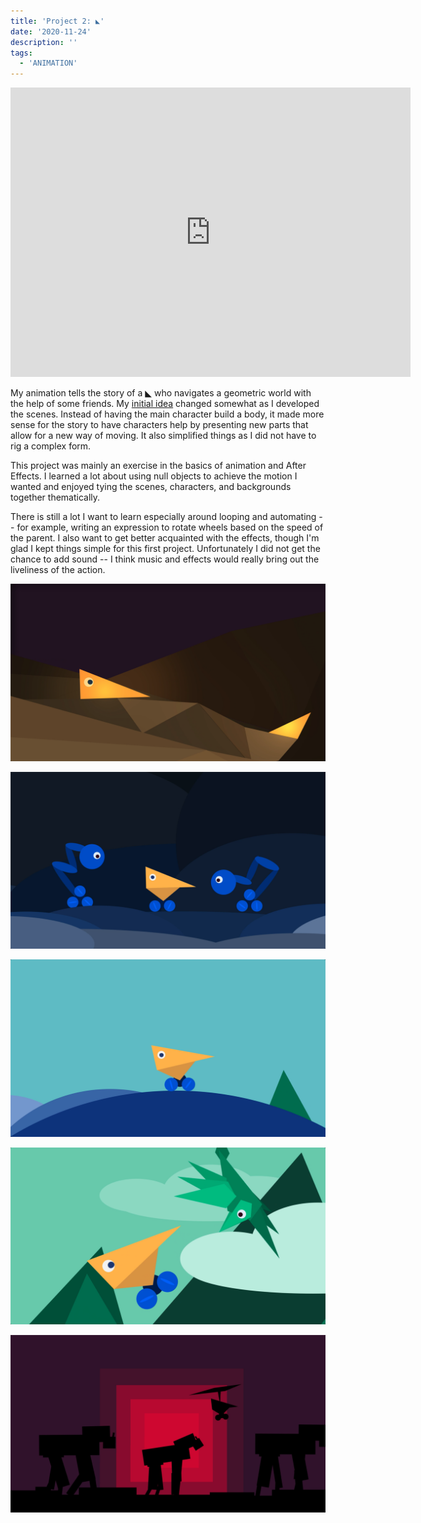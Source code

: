 ```yaml
---
title: 'Project 2: ◣'
date: '2020-11-24'
description: ''
tags:
  - 'ANIMATION'
---
```


<iframe src="https://player.vimeo.com/video/483319830?color=eae6de" width="640" height="463" frameborder="0" allow="autoplay; fullscreen" allowfullscreen></iframe>

My animation tells the story of a ◣ who navigates a geometric world with the help of some friends. My [initial idea](/animation-project-1-progress) changed somewhat as I developed the scenes. Instead of having the main character build a body, it made more sense for the story to have characters help by presenting new parts that allow for a new way of moving. It also simplified things as I did not have to rig a complex form.

This project was mainly an exercise in the basics of animation and After Effects. I learned a lot about using null objects to achieve the motion I wanted and enjoyed tying the scenes, characters, and backgrounds together thematically.

There is still a lot I want to learn especially around looping and automating -- for example, writing an expression to rotate wheels based on the speed of the parent. I also want to get better acquainted with the effects, though I'm glad I kept things simple for this first project. Unfortunately I did not get the chance to add sound -- I think music and effects would really bring out the liveliness of the action.

![screenshot1](screenshots/1.png)

![screenshot4](screenshots/4.png)

![screenshot5](screenshots/5.png)

![screenshot6](screenshots/6.png)

![screenshot8](screenshots/8.png)
